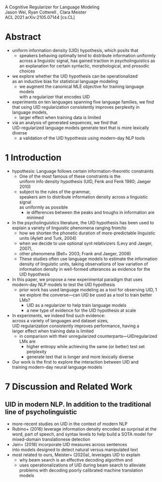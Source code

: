 A Cognitive Regularizer for Language Modeling\
Jason Wei, Ryan Cotterell , Clara Meister\
ACL 2021 arXiv:2105.07144 [cs.CL]

# Abstract

* uniform information density (UID) hypothesis, which posits that
  * speakers behaving optimally tend to distribute information uniformly across
    a linguistic signal, has gained traction in psycholinguistics as an
    explanation for certain syntactic, morphological, and prosodic choices
* we explore whether the UID hypothesis can be operationalized\
  as an inductive bias for statistical language modeling
  * we augment the canonical MLE objective for training language models\
    with a regularizer that encodes UID
* experiments on ten languages spanning five language families, we find that
  using UID regularization consistently improves perplexity in language models,
  * larger effect when training data is limited
* via an analysis of generated sequences, we find that\
  UID-regularized language models generate text that is more lexically diverse
  * a validation of the UID hypothesis using modern-day NLP tools

# 1 Introduction

* hypothesis: Language follows certain information-theoretic constraints
  * One of the most famous of these constraints is the\
    uniform info density hypothesis (UID, Fenk and Fenk 1980; Jaeger 2010)
  * subject to the rules of the grammar,\
    speakers aim to distribute information density across a linguistic signal\
    as uniformly as possible
    * ie differences between the peaks and troughs in information are minimed
* In the psycholinguistics literature, the UID hypothesis has been used to
  explain a variety of linguistic phenomena ranging from/to
  * how we shorten the phonetic duration of more-predictable linguistic units
    (Aylett and Turk, 2004)
  * when we decide to use optional synt relativizers (Levy and Jaeger, 2007),
  * other phenomena (Bell+ 2003; Frank and Jaeger, 2008)
  * These studies often use language models to estimate the information density
    of linguistic units, taking observations of low variation of information
    density in well-formed utterances as evidence for the UID hypothesis
* In this paper, we propose a new experimental paradigm that uses modern-day
  NLP models to test the UID hypothesis
  * prior work has used language modeling as a tool for observing UID, 1\
    we explore the converse—can UID be used as a tool to train better LMs?
    * UID as a regularizer to help train language models
    * a new type of evidence for the UID hypothesis at scale
* In experiments, we indeed find such evidence:\
  across a variety of languages and dataset sizes,\
  UID regularization consistently improves performance, having a\
  larger effect when training data is limited
  * in comparison with their unregularized counterparts—UIDregularized LMs are
    * higher entropy while achieving the same (or better) test set perplexity
    * generate text that is longer and more lexically diverse
* Our work is the first to explore the interaction between UID and\
  training modern-day neural language models

# 7 Discussion and Related Work

## UID in modern NLP. In addition to the traditional line of psycholinguistic

* more-recent studies on UID in the context of modern NLP
* Rubino+ (2016) leverage
  information density encoded as
  surprisal at the word, part of speech, and syntax levels to help build a
  SOTA model for mixed-domain translationese detection
* Jain+ (2018) incorporate UID measures across sentences\
  into models designed to detect natural versus manipulated text
* most related to ours, Meister+ (2020a), leverages UID to explain
  * why beam search is an effective decoding algorithm and
  * uses operationalizations of UID during beam search to alleviate problems
    with decoding poorly calibrated machine translation models
